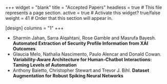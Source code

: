 +++
widget = "blank" 
title = "Accepted Papers"
headless = true  # This file represents a page section.
active = true  # Activate this widget? true/false
weight = 41  # Order that this section will appear in.

[design]
columns = "1"
+++


- Sharmin Jahan, Sarra Alqahtani, Rose Gamble and Masrufa Bayesh. **Automated Extraction of Security Profile Information from XAI Outcomes**
- Glaucia Melo, Nathalia Nascimento, Paulo Alencar and Donald Cowan. **Variability-Aware Architecture for Human-Chatbot Interactions: Taming Levels of Automation**
- Anthony Baietto, Christopher Stewart and Trevor J. Bihl. **Dataset Augmentation for Robust Spiking Neural Networks**

